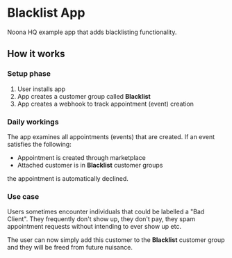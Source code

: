 # Blacklist App

Noona HQ example app that adds blacklisting functionality.

## How it works

### Setup phase

1. User installs app
2. App creates a customer group called **Blacklist**
3. App creates a webhook to track appointment (event) creation

### Daily workings

The app examines all appointments (events) that are created. If an event satisfies the following:

- Appointment is created through marketplace
- Attached customer is in **Blacklist** customer groups

the appointment is automatically declined.

### Use case

Users sometimes encounter individuals that could be labelled a "Bad Client". They frequently don't show up, they don't pay, they spam appointment requests without intending to ever show up etc.

The user can now simply add this customer to the **Blacklist** customer group and they will be freed from future nuisance.
